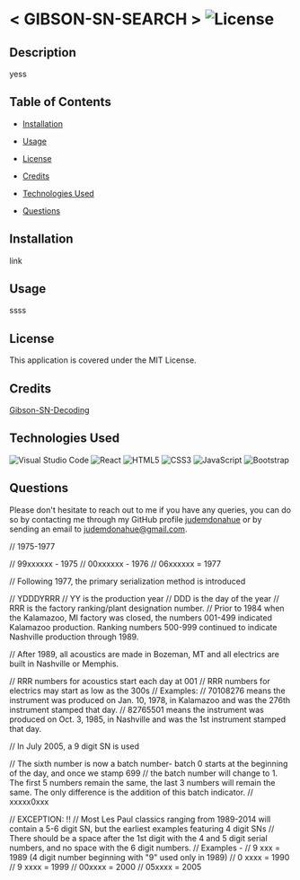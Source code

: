 # < GIBSON-SN-SEARCH > ![License](https://img.shields.io/static/v1?label=license&message=MIT&color=yellowgreen) 


## Description
yess

## Table of Contents

- [Installation](#Installation)

- [Usage](#Usage)

- [License](#License)

- [Credits](#Credits)

- [Technologies Used](#Technologies-Used)

- [Questions](#Questions)

## Installation
link

## Usage
ssss

## License
This application is covered under the MIT License.

## Credits
[Gibson-SN-Decoding](https://www.gibson.com/en-US/Support/Serial-Number-Search)

## Technologies Used
![Visual Studio Code](https://img.shields.io/badge/Visual%20Studio%20Code-0078d7.svg?style=for-the-badge&logo=visual-studio-code&logoColor=white)
![React](https://img.shields.io/badge/react-%2320232a.svg?style=for-the-badge&logo=react&logoColor=%2361DAFB)
![HTML5](https://img.shields.io/badge/html5-%23E34F26.svg?style=for-the-badge&logo=html5&logoColor=white)
![CSS3](https://img.shields.io/badge/css3-%231572B6.svg?style=for-the-badge&logo=css3&logoColor=white)
![JavaScript](https://img.shields.io/badge/javascript-%23323330.svg?style=for-the-badge&logo=javascript&logoColor=%23F7DF1E)
![Bootstrap](https://img.shields.io/badge/bootstrap-%238511FA.svg?style=for-the-badge&logo=bootstrap&logoColor=white)

## Questions
Please don't hesitate to reach out to me if you have any queries, you can do so by contacting me through my GitHub profile [judemdonahue](https://github.com/judemdonahue) or by sending an email to judemdonahue@gmail.com.



// 1975-1977

// 99xxxxxx - 1975
// 00xxxxxx - 1976
// 06xxxxxx = 1977



// Following 1977, the primary serialization method is introduced

// YDDDYRRR
// YY is the production year
// DDD is the day of the year
// RRR is the factory ranking/plant designation number.
// Prior to 1984 when the Kalamazoo, MI factory was closed, the numbers 001-499 indicated Kalamazoo production. Ranking numbers 500-999 continued to indicate Nashville production through 1989.



// After 1989, all acoustics are made in Bozeman, MT and all electrics are built in Nashville or Memphis.

// RRR numbers for acoustics start each day at 001
// RRR numbers for electrics may start as low as the 300s
// Examples:
// 70108276 means the instrument was produced on Jan. 10, 1978, in Kalamazoo and was the 276th instrument stamped that day.
// 82765501 means the instrument was produced on Oct. 3, 1985, in Nashville and was the 1st instrument stamped that day.



// In July 2005, a 9 digit SN is used

// The sixth number is now a batch number- batch 0 starts at the beginning of the day, and once we stamp 699
// the batch number will change to 1. The first 5 numbers remain the same, the last 3 numbers will remain the same. The only difference is the addition of this batch indicator.
// xxxxx0xxx

// EXCEPTION: !!
// Most Les Paul classics ranging from 1989-2014 will contain a 5-6 digit SN, but the earliest examples featuring 4 digit SNs
// There should be a space after the 1st digit with the 4 and 5 digit serial numbers, and no space with the 6 digit numbers.
// Examples -
// 9 xxx = 1989 (4 digit number beginning with "9" used only in 1989)
// 0 xxxx = 1990
// 9 xxxx = 1999
// 00xxxx = 2000
// 05xxxx = 2005


